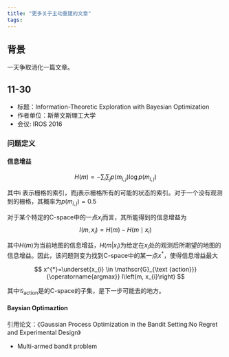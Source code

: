 ```yaml
---
title: "更多关于主动重建的文章"
tags: 
---
```

## 背景

一天争取消化一篇文章。

<!--more-->

## 11-30 
- 标题：Information-Theoretic Exploration with Bayesian Optimization
- 作者单位：斯蒂文斯理工大学
- 会议: IROS 2016

### 问题定义

#### 信息增益
$$
H(m)=-\sum_{i} \sum_{j} p\left(m_{i, j}\right) \log p\left(m_{i, j}\right)
$$

其中i 表示栅格的索引，而j表示栅格所有的可能的状态的索引。对于一个没有观测到的栅格，其概率为$p(m_{i, j}) = 0.5$

对于某个特定的C-space中的一点$x_i$而言，其所能得到的信息增益为
$$
I\left(m, x_{i}\right)=H(m)-H\left(m \mid x_{i}\right)
$$

其中$H(m)$为当前地图的信息增益，$H(m|x_i)$为给定在$x_i$处的观测后所期望的地图的信息增益。因此，该问题则变为找到C-space中的某一点$x^*$，使得信息增益最大

$$
x^{*}=\underset{x_{i} \in \mathscr{G}_{\text {action}}}{\operatorname{argmax}} I\left(m, x_{i}\right)
$$

其中$\mathscr{G}_{\text{action}}$是的C-space的子集，是下一步可能去的地方。

#### Baysian Optimaztion

引用论文：《Gaussian Process Optimization in the Bandit Setting:No Regret and Experimental Design》


- Multi-armed bandit problem
  